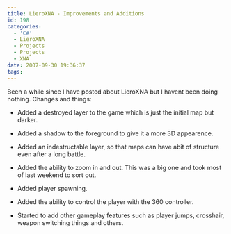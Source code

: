 ```yaml
---
title: LieroXNA - Improvements and Additions
id: 198
categories:
  - 'C#'
  - LieroXNA
  - Projects
  - Projects
  - XNA
date: 2007-09-30 19:36:37
tags:
---
```


<p>Been a while since I have posted about LieroXNA but I havent been doing nothing. Changes and things:

<!--more-->

+ Added a destroyed layer to the game which is just the initial map but darker.

+ Added a shadow to the foreground to give it a more 3D appearence.

+ Added an indestructable layer, so that maps can have abit of structure even after a long battle.

+ Added the ability to zoom in and out. This was a big one and took most of last weekend to sort out. 

+ Added player spawning.

+ Added the ability to control the player with the 360 controller.

+ Started to add other gameplay features such as player jumps, crosshair, weapon switching things and others.